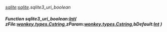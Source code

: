 _[sqlite](../../modules/sqlite/sqlite-module.md):[sqlite](../../modules/sqlite/sqlite-module.md).sqlite3\_uri\_boolean_
##### Function sqlite3\_uri\_boolean:[Int](../../modules/wonkey/wonkey-types-int.md)( zFile:[wonkey.types.Cstring](../../modules/wonkey/wonkey-types-cstring.md),zParam:[wonkey.types.Cstring](../../modules/wonkey/wonkey-types-cstring.md),bDefault:[Int](../../modules/wonkey/wonkey-types-int.md) )
